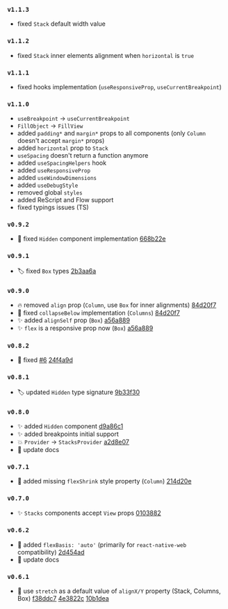 ### `v1.1.3`

- fixed `Stack` default width value

### `v1.1.2`

- fixed `Stack` inner elements alignment when `horizontal` is `true`

### `v1.1.1`

- fixed hooks implementation (`useResponsiveProp`, `useCurrentBreakpoint`)

### `v1.1.0`

- `useBreakpoint` → `useCurrentBreakpoint`
- `FillObject` → `FillView`
- added `padding*` and `margin*` props to all components (only `Column` doesn't accept `margin*` props)
- added `horizontal` prop to `Stack`
- `useSpacing` doesn't return a function anymore
- added `useSpacingHelpers` hook
- added `useResponsiveProp`
- added `useWindowDimensions`
- added `useDebugStyle`
- removed global `styles`
- added ReScript and Flow support
- fixed typings issues (TS)

### `v0.9.2`

- 🐛 fixed `Hidden` component implementation [668b22e](https://github.com/mobily/stacks/commit/668b22e91182179a44b20c3f228f4db39bb98b05)

### `v0.9.1`

- 🏷️ fixed `Box` types [2b3aa6a](https://github.com/mobily/stacks/commit/2b3aa6a5c6d53e62bdb71915f811330399e054c6)

### `v0.9.0`

- 🔥 removed `align` prop (`Column`, use `Box` for inner alignments) [84d20f7](https://github.com/mobily/stacks/commit/84d20f7b92710ddd5e28d52b68a43b90827d0c8d)
- 🐛 fixed `collapseBelow` implementation (`Columns`) [84d20f7](https://github.com/mobily/stacks/commit/84d20f7b92710ddd5e28d52b68a43b90827d0c8d)
- ✨ added `alignSelf` prop (`Box`) [a56a889](https://github.com/mobily/stacks/commit/a56a889e5429d4cef0cd097e968f72d62d473cb5)
- ✨ `flex` is a responsive prop now (`Box`) [a56a889](https://github.com/mobily/stacks/commit/a56a889e5429d4cef0cd097e968f72d62d473cb5)

### `v0.8.2`

- 🐛 fixed [#6](https://github.com/mobily/stacks/issues/6) [24f4a9d](https://github.com/mobily/stacks/commit/24f4a9d9512347175bc015bcd40cc77d2e6d8008)

### `v0.8.1`

- 🏷️ updated `Hidden` type signature [9b33f30](https://github.com/mobily/stacks/commit/9b33f302d5e3e04d0ae2b479f0a3bb8f9d2b9dd5)

### `v0.8.0`

- ✨ added `Hidden` component [d9a86c1](https://github.com/mobily/stacks/commit/d9a86c110c2854f5f11d58d7f20a5e5ae1a819c9)
- ✨ added breakpoints initial support
- 💥 `Provider` → `StacksProvider` [a2d8e07](https://github.com/mobily/stacks/commit/a2d8e075b73169b89fe4b46810f02e7cc14b1d44)
- 📝 update docs

### `v0.7.1`

- 🐛 added missing `flexShrink` style property (`Column`) [214d20e](https://github.com/mobily/stacks/commit/214d20e2fd827714bafbebc886218c6a568246b9)

### `v0.7.0`

- ✨ `Stacks` components accept `View` props [0103882](https://github.com/mobily/stacks/commit/010388266d07f21d5d5873754f7263633ff10112)

### `v0.6.2`

- 🔧 added `flexBasis: 'auto'` (primarily for `react-native-web` compatibility) [2d454ad](https://github.com/mobily/stacks/commit/2d454addabe3bfdbd701e84d86db89d4bf052b1c)
- 📝 update docs

### `v0.6.1`

- 🔧 use `stretch` as a default value of `alignX/Y` property (Stack, Columns, Box) [f38ddc7](https://github.com/mobily/stacks/commit/f38ddc74b25fff0c8217a475b7dbf6bcb779692c) [4e3822c](https://github.com/mobily/stacks/commit/4e3822c1f5aca3277a3d31860e2ca3f1a0b35a7b) [10b1dea](https://github.com/mobily/stacks/commit/10b1dea042d4dd4380e5a9459096eea7134f1e1e)
